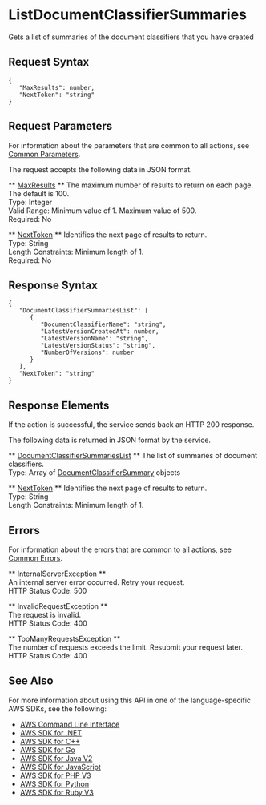 # ListDocumentClassifierSummaries<a name="API_ListDocumentClassifierSummaries"></a>

Gets a list of summaries of the document classifiers that you have created

## Request Syntax<a name="API_ListDocumentClassifierSummaries_RequestSyntax"></a>

```
{
   "MaxResults": number,
   "NextToken": "string"
}
```

## Request Parameters<a name="API_ListDocumentClassifierSummaries_RequestParameters"></a>

For information about the parameters that are common to all actions, see [Common Parameters](CommonParameters.md)\.

The request accepts the following data in JSON format\.

 ** [MaxResults](#API_ListDocumentClassifierSummaries_RequestSyntax) **   <a name="comprehend-ListDocumentClassifierSummaries-request-MaxResults"></a>
The maximum number of results to return on each page\. The default is 100\.  
Type: Integer  
Valid Range: Minimum value of 1\. Maximum value of 500\.  
Required: No

 ** [NextToken](#API_ListDocumentClassifierSummaries_RequestSyntax) **   <a name="comprehend-ListDocumentClassifierSummaries-request-NextToken"></a>
Identifies the next page of results to return\.  
Type: String  
Length Constraints: Minimum length of 1\.  
Required: No

## Response Syntax<a name="API_ListDocumentClassifierSummaries_ResponseSyntax"></a>

```
{
   "DocumentClassifierSummariesList": [ 
      { 
         "DocumentClassifierName": "string",
         "LatestVersionCreatedAt": number,
         "LatestVersionName": "string",
         "LatestVersionStatus": "string",
         "NumberOfVersions": number
      }
   ],
   "NextToken": "string"
}
```

## Response Elements<a name="API_ListDocumentClassifierSummaries_ResponseElements"></a>

If the action is successful, the service sends back an HTTP 200 response\.

The following data is returned in JSON format by the service\.

 ** [DocumentClassifierSummariesList](#API_ListDocumentClassifierSummaries_ResponseSyntax) **   <a name="comprehend-ListDocumentClassifierSummaries-response-DocumentClassifierSummariesList"></a>
The list of summaries of document classifiers\.  
Type: Array of [DocumentClassifierSummary](API_DocumentClassifierSummary.md) objects

 ** [NextToken](#API_ListDocumentClassifierSummaries_ResponseSyntax) **   <a name="comprehend-ListDocumentClassifierSummaries-response-NextToken"></a>
Identifies the next page of results to return\.  
Type: String  
Length Constraints: Minimum length of 1\.

## Errors<a name="API_ListDocumentClassifierSummaries_Errors"></a>

For information about the errors that are common to all actions, see [Common Errors](CommonErrors.md)\.

 ** InternalServerException **   
An internal server error occurred\. Retry your request\.  
HTTP Status Code: 500

 ** InvalidRequestException **   
The request is invalid\.  
HTTP Status Code: 400

 ** TooManyRequestsException **   
The number of requests exceeds the limit\. Resubmit your request later\.  
HTTP Status Code: 400

## See Also<a name="API_ListDocumentClassifierSummaries_SeeAlso"></a>

For more information about using this API in one of the language\-specific AWS SDKs, see the following:
+  [AWS Command Line Interface](https://docs.aws.amazon.com/goto/aws-cli/comprehend-2017-11-27/ListDocumentClassifierSummaries) 
+  [AWS SDK for \.NET](https://docs.aws.amazon.com/goto/DotNetSDKV3/comprehend-2017-11-27/ListDocumentClassifierSummaries) 
+  [AWS SDK for C\+\+](https://docs.aws.amazon.com/goto/SdkForCpp/comprehend-2017-11-27/ListDocumentClassifierSummaries) 
+  [AWS SDK for Go](https://docs.aws.amazon.com/goto/SdkForGoV1/comprehend-2017-11-27/ListDocumentClassifierSummaries) 
+  [AWS SDK for Java V2](https://docs.aws.amazon.com/goto/SdkForJavaV2/comprehend-2017-11-27/ListDocumentClassifierSummaries) 
+  [AWS SDK for JavaScript](https://docs.aws.amazon.com/goto/AWSJavaScriptSDK/comprehend-2017-11-27/ListDocumentClassifierSummaries) 
+  [AWS SDK for PHP V3](https://docs.aws.amazon.com/goto/SdkForPHPV3/comprehend-2017-11-27/ListDocumentClassifierSummaries) 
+  [AWS SDK for Python](https://docs.aws.amazon.com/goto/boto3/comprehend-2017-11-27/ListDocumentClassifierSummaries) 
+  [AWS SDK for Ruby V3](https://docs.aws.amazon.com/goto/SdkForRubyV3/comprehend-2017-11-27/ListDocumentClassifierSummaries) 